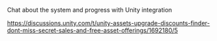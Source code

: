 Chat about the system and progress with Unity integration

https://discussions.unity.com/t/unity-assets-upgrade-discounts-finder-dont-miss-secret-sales-and-free-asset-offerings/1692180/5

